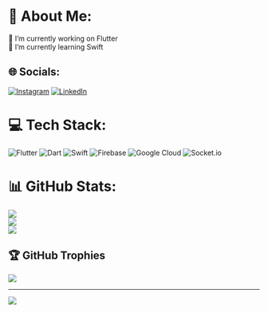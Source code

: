 # 💫 About Me:
🔭 I’m currently working on Flutter <br>🌱 I’m currently learning Swift


## 🌐 Socials:
[![Instagram](https://img.shields.io/badge/Instagram-%23E4405F.svg?logo=Instagram&logoColor=white)](https://instagram.com/dev.burakaydin) [![LinkedIn](https://img.shields.io/badge/LinkedIn-%230077B5.svg?logo=linkedin&logoColor=white)](https://linkedin.com/in/devburakaydin) 

# 💻 Tech Stack:
![Flutter](https://img.shields.io/badge/Flutter-%2302569B.svg?style=for-the-badge&logo=Flutter&logoColor=white) ![Dart](https://img.shields.io/badge/dart-%230175C2.svg?style=for-the-badge&logo=dart&logoColor=white) ![Swift](https://img.shields.io/badge/swift-F54A2A?style=for-the-badge&logo=swift&logoColor=white) ![Firebase](https://img.shields.io/badge/firebase-%23039BE5.svg?style=for-the-badge&logo=firebase) ![Google Cloud](https://img.shields.io/badge/Google%20Cloud-%234285F4.svg?style=for-the-badge&logo=google-cloud&logoColor=white) ![Socket.io](https://img.shields.io/badge/Socket.io-black?style=for-the-badge&logo=socket.io&badgeColor=010101)
# 📊 GitHub Stats:
![](https://github-readme-stats.vercel.app/api?username=aydnburak&theme=dark&hide_border=false&include_all_commits=true&count_private=false)<br/>
![](https://github-readme-streak-stats.herokuapp.com/?user=aydnburak&theme=dark&hide_border=false)<br/>
![](https://github-readme-stats.vercel.app/api/top-langs/?username=aydnburak&theme=dark&hide_border=false&include_all_commits=true&count_private=false&layout=compact)

## 🏆 GitHub Trophies
![](https://github-profile-trophy.vercel.app/?username=aydnburak&theme=radical&no-frame=false&no-bg=false&margin-w=4)

---
[![](https://visitcount.itsvg.in/api?id=aydnburak&icon=9&color=4)](https://visitcount.itsvg.in)

<!-- Proudly created with GPRM ( https://gprm.itsvg.in ) -->
